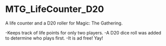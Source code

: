 MTG_LifeCounter_D20
===================

A life counter and a D20 roller for Magic: The Gathering.

-Keeps track of life points for only two players.
-A D20 dice roll was added to determine who plays first.
-It is ad free! Yay!
